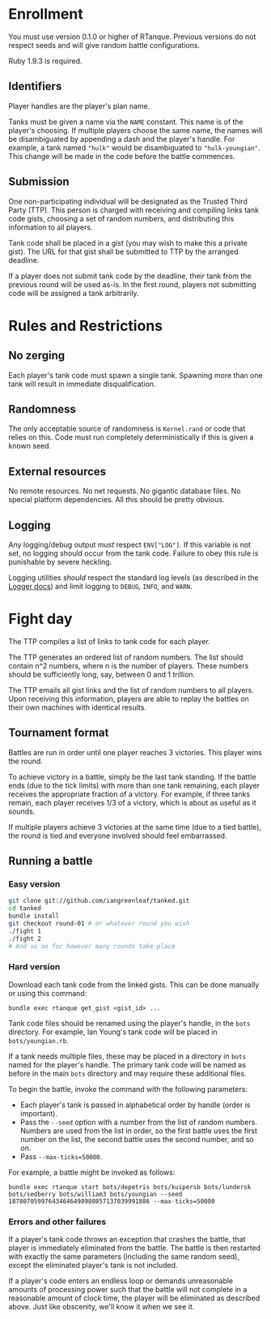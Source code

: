 # Enrollment #

You must use version 0.1.0 or higher of RTanque. Previous versions do not respect seeds and will give random battle configurations.

Ruby 1.9.3 is required.

## Identifiers ##

Player handles are the player's plan name.

Tanks must be given a name via the `NAME` constant. This name is of the player's choosing. If multiple players choose the same name, the names will be disambiguated by appending a dash and the player's handle. For example, a tank named `"hulk"` would be disambiguated to `"hulk-youngian"`. This change will be made in the code before the battle commences.

## Submission ##

One non-participating individual will be designated as the Trusted Third Party (TTP). This person is charged with receiving and compiling links tank code gists, choosing a set of random numbers, and distributing this information to all players.

Tank code shall be placed in a gist (you may wish to make this a private gist). The URL for that gist shall be submitted to TTP by the arranged deadline.

If a player does not submit tank code by the deadline, their tank from the previous round will be used as-is. In the first round, players not submitting code will be assigned a tank arbitrarily.

# Rules and Restrictions #

## No zerging ##

Each player's tank code must spawn a single tank. Spawning more than one tank will result in immediate disqualification.

## Randomness ##

The only acceptable source of randomness is `Kernel.rand` or code that relies on this. Code must run completely deterministically if this is given a known seed.

## External resources ##

No remote resources. No net requests. No gigantic database files. No special platform dependencies. All this should be pretty obvious.

## Logging ##

Any logging/debug output *must* respect `ENV["LOG"]`. If this variable is not set, no logging should occur from the tank code. Failure to obey this rule is punishable by severe heckling.

Logging utilities *should* respect the standard log levels (as described in the [Logger docs](http://www.ruby-doc.org/stdlib-2.0/libdoc/logger/rdoc/Logger.html)) and limit logging to `DEBUG`, `INFO`, and `WARN`.

# Fight day #

The TTP compiles a list of links to tank code for each player.

The TTP generates an ordered list of random numbers. The list should contain n^2 numbers, where n is the number of players. These numbers should be sufficiently long, say, between 0 and 1 trillion.

The TTP emails all gist links and the list of random numbers to all players. Upon receiving this information, players are able to replay the battles on their own machines with identical results.

## Tournament format ##

Battles are run in order until one player reaches 3 victories. This player wins the round.

To achieve victory in a battle, simply be the last tank standing. If the battle ends (due to the tick limits) with more than one tank remaining, each player receives the appropriate fraction of a victory. For example, if three tanks remain, each player receives 1/3 of a victory, which is about as useful as it sounds.

If multiple players achieve 3 victories at the same time (due to a tied battle), the round is tied and everyone involved should feel embarrassed.

## Running a battle ##

### Easy version ###

```bash
git clone git://github.com/iangreenleaf/tanked.git
cd tanked
bundle install
git checkout round-01 # or whatever round you wish
./fight 1
./fight 2
# And so on for however many rounds take place
```

### Hard version ###

Download each tank code from the linked gists. This can be done manually or using this command:

    bundle exec rtanque get_gist <gist_id> ...

Tank code files should be renamed using the player's handle, in the `bots` directory. For example, Ian Young's tank code will be placed in `bots/youngian.rb`.

If a tank needs multiple files, these may be placed in a directory in `bots` named for the player's handle. The primary tank code will be named as before in the main `bots` directory and may require these additional files.

To begin the battle, invoke the command with the following parameters:

 * Each player's tank is passed in alphabetical order by handle (order is important).
 * Pass the `--seed` option with a number from the list of random numbers. Numbers are used from the list in order, so the first battle uses the first number on the list, the second battle uses the second number, and so on.
 * Pass `--max-ticks=50000`.

For example, a battle might be invoked as follows:

    bundle exec rtanque start bots/depetris bots/kuipersb bots/lundersk bots/sedberry bots/william3 bots/youngian --seed 187807059976434646498980857137039991886 --max-ticks=50000

### Errors and other failures ###

If a player's tank code throws an exception that crashes the battle, that player is immediately eliminated from the battle. The battle is then restarted with exactly the same parameters (including the same random seed), except the eliminated player's tank is not included.

If a player's code enters an endless loop or demands unreasonable amounts of processing power such that the battle will not complete in a reasonable amount of clock time, the player will be eliminated as described above. Just like obscenity, we'll know it when we see it.

